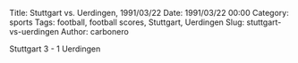 Title: Stuttgart vs. Uerdingen, 1991/03/22
Date: 1991/03/22 00:00
Category: sports
Tags: football, football scores, Stuttgart, Uerdingen
Slug: stuttgart-vs-uerdingen
Author: carbonero


Stuttgart 3 - 1 Uerdingen
